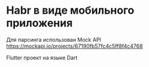 # Habr в виде мобильного приложения

Для парсинга использован Mock API https://mockapi.io/projects/67190fb57fc4c5ff8f4c4768

Flutter проект на языке Dart


